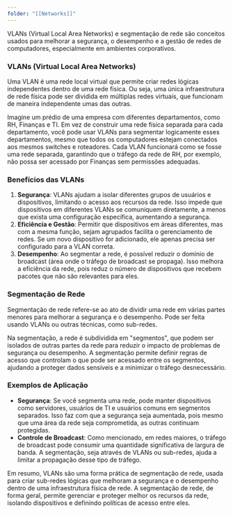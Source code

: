 ```yaml
---
folder: "[[Networks]]"
---
```

VLANs (Virtual Local Area Networks) e segmentação de rede são conceitos usados para melhorar a segurança, o desempenho e a gestão de redes de computadores, especialmente em ambientes corporativos.

### VLANs (Virtual Local Area Networks)

Uma VLAN é uma rede local virtual que permite criar redes lógicas independentes dentro de uma rede física. Ou seja, uma única infraestrutura de rede física pode ser dividida em múltiplas redes virtuais, que funcionam de maneira independente umas das outras.

Imagine um prédio de uma empresa com diferentes departamentos, como RH, Finanças e TI. Em vez de construir uma rede física separada para cada departamento, você pode usar VLANs para segmentar logicamente esses departamentos, mesmo que todos os computadores estejam conectados aos mesmos switches e roteadores. Cada VLAN funcionará como se fosse uma rede separada, garantindo que o tráfego da rede de RH, por exemplo, não possa ser acessado por Finanças sem permissões adequadas.

### Benefícios das VLANs

1. **Segurança**: VLANs ajudam a isolar diferentes grupos de usuários e dispositivos, limitando o acesso aos recursos da rede. Isso impede que dispositivos em diferentes VLANs se comuniquem diretamente, a menos que exista uma configuração específica, aumentando a segurança.
2. **Eficiência e Gestão**: Permitir que dispositivos em áreas diferentes, mas com a mesma função, sejam agrupados facilita o gerenciamento de redes. Se um novo dispositivo for adicionado, ele apenas precisa ser configurado para a VLAN correta.
3. **Desempenho**: Ao segmentar a rede, é possível reduzir o domínio de broadcast (área onde o tráfego de broadcast se propaga). Isso melhora a eficiência da rede, pois reduz o número de dispositivos que recebem pacotes que não são relevantes para eles.

### Segmentação de Rede

Segmentação de rede refere-se ao ato de dividir uma rede em várias partes menores para melhorar a segurança e o desempenho. Pode ser feita usando VLANs ou outras técnicas, como sub-redes.

Na segmentação, a rede é subdividida em "segmentos", que podem ser isolados de outras partes da rede para reduzir o impacto de problemas de segurança ou desempenho. A segmentação permite definir regras de acesso que controlam o que pode ser acessado entre os segmentos, ajudando a proteger dados sensíveis e a minimizar o tráfego desnecessário.

### Exemplos de Aplicação

- **Segurança**: Se você segmenta uma rede, pode manter dispositivos como servidores, usuários de TI e usuários comuns em segmentos separados. Isso faz com que a segurança seja aumentada, pois mesmo que uma área da rede seja comprometida, as outras continuam protegidas.
- **Controle de Broadcast**: Como mencionado, em redes maiores, o tráfego de broadcast pode consumir uma quantidade significativa de largura de banda. A segmentação, seja através de VLANs ou sub-redes, ajuda a limitar a propagação desse tipo de tráfego.

Em resumo, VLANs são uma forma prática de segmentação de rede, usada para criar sub-redes lógicas que melhoram a segurança e o desempenho dentro de uma infraestrutura física de rede. A segmentação de rede, de forma geral, permite gerenciar e proteger melhor os recursos da rede, isolando dispositivos e definindo políticas de acesso entre eles.

